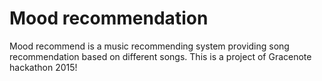 # Mood recommendation
Mood recommend is a music recommending system providing song recommendation based on different songs. 
This is a project of Gracenote hackathon 2015!
